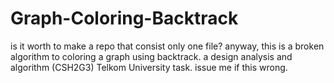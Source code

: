 # Graph-Coloring-Backtrack
is it worth to make a repo that consist only one file? anyway, this is a broken algorithm to coloring a graph using backtrack. a design analysis and algorithm (CSH2G3) Telkom University task. issue me if this wrong.
